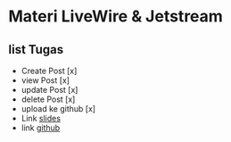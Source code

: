 # Materi LiveWire & Jetstream

## list Tugas

- Create Post [x]
- view Post [x]
- update Post [x]
- delete Post [x]
- upload ke github [x]
- Link [slides](https://docs.google.com/presentation/d/1nwUVLChHMF9f4IrrHbcZJsX2NZu0brAy7GGbbyNIL7w/edit?usp=sharing)
- link [github](https://github.com/SyahNaz0608/LiveWire.git)
